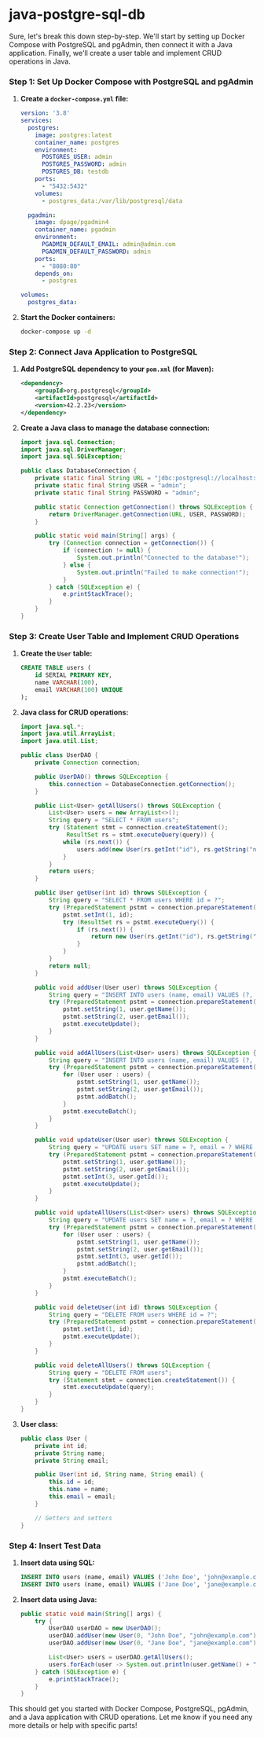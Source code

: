 # java-postgre-sql-db

Sure, let's break this down step-by-step. We'll start by setting up Docker Compose with PostgreSQL and pgAdmin, then connect it with a Java application. Finally, we'll create a user table and implement CRUD operations in Java.

### Step 1: Set Up Docker Compose with PostgreSQL and pgAdmin

1. **Create a `docker-compose.yml` file:**

    ```yaml
    version: '3.8'
    services:
      postgres:
        image: postgres:latest
        container_name: postgres
        environment:
          POSTGRES_USER: admin
          POSTGRES_PASSWORD: admin
          POSTGRES_DB: testdb
        ports:
          - "5432:5432"
        volumes:
          - postgres_data:/var/lib/postgresql/data

      pgadmin:
        image: dpage/pgadmin4
        container_name: pgadmin
        environment:
          PGADMIN_DEFAULT_EMAIL: admin@admin.com
          PGADMIN_DEFAULT_PASSWORD: admin
        ports:
          - "8080:80"
        depends_on:
          - postgres

    volumes:
      postgres_data:
    ```

2. **Start the Docker containers:**

    ```sh
    docker-compose up -d
    ```

### Step 2: Connect Java Application to PostgreSQL

1. **Add PostgreSQL dependency to your `pom.xml` (for Maven):**

    ```xml
    <dependency>
        <groupId>org.postgresql</groupId>
        <artifactId>postgresql</artifactId>
        <version>42.2.23</version>
    </dependency>
    ```

2. **Create a Java class to manage the database connection:**

    ```java
    import java.sql.Connection;
    import java.sql.DriverManager;
    import java.sql.SQLException;

    public class DatabaseConnection {
        private static final String URL = "jdbc:postgresql://localhost:5432/testdb";
        private static final String USER = "admin";
        private static final String PASSWORD = "admin";

        public static Connection getConnection() throws SQLException {
            return DriverManager.getConnection(URL, USER, PASSWORD);
        }

        public static void main(String[] args) {
            try (Connection connection = getConnection()) {
                if (connection != null) {
                    System.out.println("Connected to the database!");
                } else {
                    System.out.println("Failed to make connection!");
                }
            } catch (SQLException e) {
                e.printStackTrace();
            }
        }
    }
    ```

### Step 3: Create User Table and Implement CRUD Operations

1. **Create the `User` table:**

    ```sql
    CREATE TABLE users (
        id SERIAL PRIMARY KEY,
        name VARCHAR(100),
        email VARCHAR(100) UNIQUE
    );
    ```

2. **Java class for CRUD operations:**

    ```java
    import java.sql.*;
    import java.util.ArrayList;
    import java.util.List;

    public class UserDAO {
        private Connection connection;

        public UserDAO() throws SQLException {
            this.connection = DatabaseConnection.getConnection();
        }

        public List<User> getAllUsers() throws SQLException {
            List<User> users = new ArrayList<>();
            String query = "SELECT * FROM users";
            try (Statement stmt = connection.createStatement();
                 ResultSet rs = stmt.executeQuery(query)) {
                while (rs.next()) {
                    users.add(new User(rs.getInt("id"), rs.getString("name"), rs.getString("email")));
                }
            }
            return users;
        }

        public User getUser(int id) throws SQLException {
            String query = "SELECT * FROM users WHERE id = ?";
            try (PreparedStatement pstmt = connection.prepareStatement(query)) {
                pstmt.setInt(1, id);
                try (ResultSet rs = pstmt.executeQuery()) {
                    if (rs.next()) {
                        return new User(rs.getInt("id"), rs.getString("name"), rs.getString("email"));
                    }
                }
            }
            return null;
        }

        public void addUser(User user) throws SQLException {
            String query = "INSERT INTO users (name, email) VALUES (?, ?)";
            try (PreparedStatement pstmt = connection.prepareStatement(query)) {
                pstmt.setString(1, user.getName());
                pstmt.setString(2, user.getEmail());
                pstmt.executeUpdate();
            }
        }

        public void addAllUsers(List<User> users) throws SQLException {
            String query = "INSERT INTO users (name, email) VALUES (?, ?)";
            try (PreparedStatement pstmt = connection.prepareStatement(query)) {
                for (User user : users) {
                    pstmt.setString(1, user.getName());
                    pstmt.setString(2, user.getEmail());
                    pstmt.addBatch();
                }
                pstmt.executeBatch();
            }
        }

        public void updateUser(User user) throws SQLException {
            String query = "UPDATE users SET name = ?, email = ? WHERE id = ?";
            try (PreparedStatement pstmt = connection.prepareStatement(query)) {
                pstmt.setString(1, user.getName());
                pstmt.setString(2, user.getEmail());
                pstmt.setInt(3, user.getId());
                pstmt.executeUpdate();
            }
        }

        public void updateAllUsers(List<User> users) throws SQLException {
            String query = "UPDATE users SET name = ?, email = ? WHERE id = ?";
            try (PreparedStatement pstmt = connection.prepareStatement(query)) {
                for (User user : users) {
                    pstmt.setString(1, user.getName());
                    pstmt.setString(2, user.getEmail());
                    pstmt.setInt(3, user.getId());
                    pstmt.addBatch();
                }
                pstmt.executeBatch();
            }
        }

        public void deleteUser(int id) throws SQLException {
            String query = "DELETE FROM users WHERE id = ?";
            try (PreparedStatement pstmt = connection.prepareStatement(query)) {
                pstmt.setInt(1, id);
                pstmt.executeUpdate();
            }
        }

        public void deleteAllUsers() throws SQLException {
            String query = "DELETE FROM users";
            try (Statement stmt = connection.createStatement()) {
                stmt.executeUpdate(query);
            }
        }
    }
    ```

3. **User class:**

    ```java
    public class User {
        private int id;
        private String name;
        private String email;

        public User(int id, String name, String email) {
            this.id = id;
            this.name = name;
            this.email = email;
        }

        // Getters and setters
    }
    ```

### Step 4: Insert Test Data

1. **Insert data using SQL:**

    ```sql
    INSERT INTO users (name, email) VALUES ('John Doe', 'john@example.com');
    INSERT INTO users (name, email) VALUES ('Jane Doe', 'jane@example.com');
    ```

2. **Insert data using Java:**

    ```java
    public static void main(String[] args) {
        try {
            UserDAO userDAO = new UserDAO();
            userDAO.addUser(new User(0, "John Doe", "john@example.com"));
            userDAO.addUser(new User(0, "Jane Doe", "jane@example.com"));

            List<User> users = userDAO.getAllUsers();
            users.forEach(user -> System.out.println(user.getName() + " - " + user.getEmail()));
        } catch (SQLException e) {
            e.printStackTrace();
        }
    }
    ```

This should get you started with Docker Compose, PostgreSQL, pgAdmin, and a Java application with CRUD operations. Let me know if you need any more details or help with specific parts!

